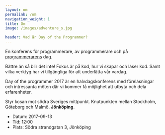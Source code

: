 ```yaml
---
layout: om
permalink: /om
navigation_weight: 1
title: Om
image: /images/adventure_s.jpg

header: Vad är Day of the Programmer?
---
```


En konferens för programmerare, av programmerare och på [programmerarens](https://en.wikipedia.org/wiki/Day_of_the_Programmer) dag.

Bättre än så blir det inte! Fokus är på kod, hur vi skapar och läser kod. Samt vilka verktyg har vi tillgängliga för att underlätta vår vardag.

Day of the programmer 2017 är en halvdagskonferens med föreläsningar och intressanta möten där vi kommer få möjlighet att utbyta och dela erfarenheter.

Styr kosan mot södra Sveriges mittpunkt. Knutpunkten mellan Stockholm, Göteborg och Malmö. **Jönköping**.

<ul class="non-bullet">
<li>Datum: 2017-09-13</li>
<li>Tid: 12:00</li>
<li>Plats: Södra strandgatan 3, Jönköping</li>
</ul>

